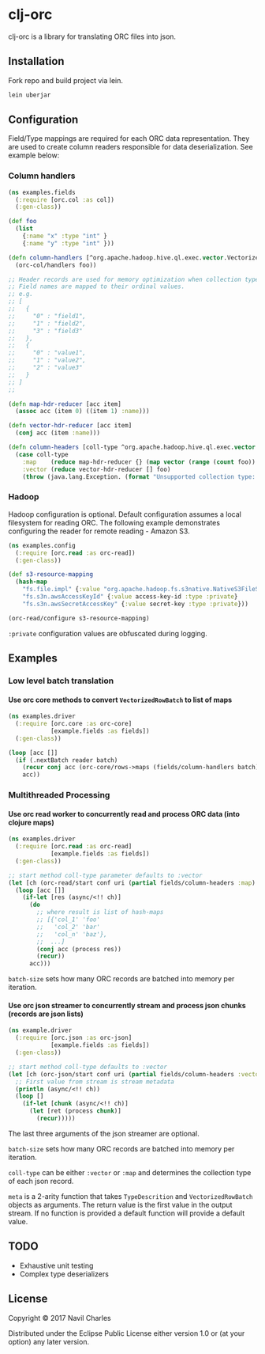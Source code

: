 # clj-orc

clj-orc is a library for translating ORC files into json.

## Installation

Fork repo and build project via lein.

```bash
lein uberjar
```

## Configuration

Field/Type mappings are required for each ORC data representation.  They are used to create column readers
responsible for data deserialization.  See example below:

### Column handlers
```clojure
(ns examples.fields
  (:require [orc.col :as col])
  (:gen-class))

(def foo
  (list
    {:name "x" :type "int" }
    {:name "y" :type "int" }))

(defn column-handlers [^org.apache.hadoop.hive.ql.exec.vector.VectorizedRowBatch bat]
  (orc-col/handlers foo))

;; Header records are used for memory optimization when collection type is :map
;; Field names are mapped to their ordinal values.
;; e.g.
;; [
;;   {
;;     "0" : "field1",
;;     "1" : "field2",
;;     "3" : "field3"
;;   },
;;   {
;;     "0" : "value1",
;;     "1" : "value2",
;;     "2" : "value3"
;;   }
;; ]
;;

(defn map-hdr-reducer [acc item]
  (assoc acc (item 0) ((item 1) :name)))

(defn vector-hdr-reducer [acc item]
  (conj acc (item :name)))

(defn column-headers [coll-type ^org.apache.hadoop.hive.ql.exec.vector.VectorizedRowBatch bat]
  (case coll-type
    :map    (reduce map-hdr-reducer {} (map vector (range (count foo)) foo))
    :vector (reduce vector-hdr-reducer [] foo)
    (throw (java.lang.Exception. (format "Unsupported collection type: %s" coll-type)))))
```

### Hadoop
Hadoop configuration is optional.  Default configuration assumes a local filesystem for reading
ORC.  The following example demonstrates configuring the reader for remote reading - Amazon S3.

```clojure
(ns examples.config
  (:require [orc.read :as orc-read])
  (:gen-class))

(def s3-resource-mapping
  (hash-map
    "fs.file.impl" {:value "org.apache.hadoop.fs.s3native.NativeS3FileSystem"}
    "fs.s3n.awsAccessKeyId" {:value access-key-id :type :private}
    "fs.s3n.awsSecretAccessKey" {:value secret-key :type :private}))

(orc-read/configure s3-resource-mapping)
```
```:private``` configuration values are obfuscated during logging.

## Examples
### Low level batch translation
#### Use orc core methods to convert ```VectorizedRowBatch``` to list of maps
```clojure
(ns examples.driver
  (:require [orc.core :as orc-core]
            [example.fields :as fields])
  (:gen-class))

(loop [acc []]
  (if (.nextBatch reader batch)
    (recur conj acc (orc-core/rows->maps (fields/column-handlers batch) batch))
    acc))
```

### Multithreaded Processing
#### Use orc read worker to concurrently read and process ORC data (into clojure maps)
```clojure
(ns examples.driver
  (:require [orc.read :as orc-read]
            [example.fields :as fields])
  (:gen-class))

;; start method coll-type parameter defaults to :vector
(let [ch (orc-read/start conf uri (partial fields/column-headers :map) fields/column-handlers batch-size :map)]
  (loop [acc []]
    (if-let [res (async/<!! ch)]
      (do
        ;; where result is list of hash-maps
        ;; [{'col_1' 'foo'
        ;;   'col_2' 'bar'
        ;;   'col_n' 'baz'},
        ;;  ...]
        (conj acc (process res))
        (recur))
      acc)))
```
```batch-size``` sets how many ORC records are batched into memory per iteration.

#### Use orc json streamer to concurrently stream and process json chunks (records are json lists)
```clojure
(ns example.driver
  (:require [orc.json :as orc-json]
            [example.fields :as fields])
  (:gen-class))

;; start method coll-type defaults to :vector
(let [ch (orc-json/start conf uri (partial fields/column-headers :vector) fields/column-handlers byte-limit batch-size)]
  ;; First value from stream is stream metadata
  (println (async/<!! ch))
  (loop []
    (if-let [chunk (async/<!! ch)]
      (let [ret (process chunk)]
        (recur)))))
```
The last three arguments of the json streamer are optional.

```batch-size``` sets how many ORC records are batched into memory per iteration.

```coll-type``` can be either ```:vector``` or ```:map``` and determines the collection type of each json record.

```meta``` is a 2-arity function that takes ```TypeDescrition``` and ```VectorizedRowBatch``` objects as arguments.
The return value is the first value in the output stream. If no function is provided a default function will provide a default value.

## TODO
 * Exhaustive unit testing
 * Complex type deserializers

## License

Copyright © 2017 Navil Charles

Distributed under the Eclipse Public License either version 1.0 or (at
your option) any later version.
